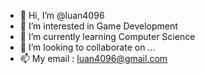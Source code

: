 - 👋 Hi, I’m @luan4096
- 👀 I’m interested in Game Development
- 🌱 I’m currently learning Computer Science
- 💞️ I’m looking to collaborate on ...
- 📫 My email : luan4096@gmail.com
